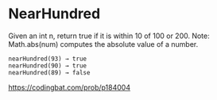 # NearHundred

Given an int n, return true if it is within 10 of 100 or 200. Note: Math.abs(num) computes the absolute value of a number.
```
nearHundred(93) → true
nearHundred(90) → true
nearHundred(89) → false
```
https://codingbat.com/prob/p184004